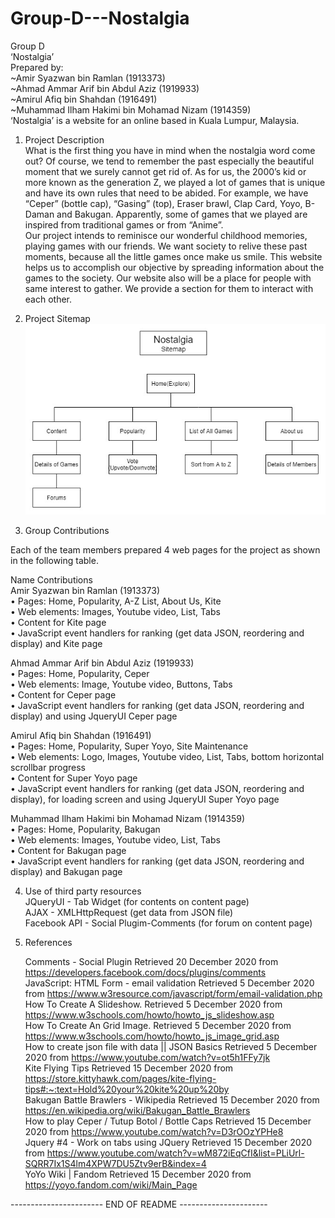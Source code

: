 # Group-D---Nostalgia

Group D  
‘Nostalgia’  
Prepared by:  
~Amir Syazwan bin Ramlan (1913373)  
~Ahmad Ammar Arif bin Abdul Aziz (1919933)  
~Amirul Afiq bin Shahdan (1916491)  
~Muhammad Ilham Hakimi bin Mohamad Nizam (1914359)  
‘Nostalgia’ is a website for an online based in Kuala Lumpur, Malaysia.

1. Project Description  
   What is the first thing you have in mind when the nostalgia word come out? Of course, we tend to remember the past especially the beautiful moment that we surely cannot get rid of. As for us, the 2000’s kid or more known as the generation Z, we played a lot of games that is unique and have its own rules that need to be abided. For example, we have “Ceper” (bottle cap), “Gasing” (top), Eraser brawl, Clap Card, Yoyo, B-Daman and Bakugan. Apparently, some of games that we played are inspired from traditional games or from “Anime”.  
   Our project intends to reminisce our wonderful childhood memories, playing games with our friends. We want society to relive these past moments, because all the little games once make us smile. This website helps us to accomplish our objective by spreading information about the games to the society. Our website also will be a place for people with same interest to gather. We provide a section for them to interact with each other.
2. Project Sitemap  
   ![](images/sitemap.jpg)

3. Group Contributions

Each of the team members prepared 4 web pages for the project as shown in the following table.

Name Contributions  
Amir Syazwan bin Ramlan (1913373)  
• Pages: Home, Popularity, A-Z List, About Us, Kite  
• Web elements: Images, Youtube video, List, Tabs  
• Content for Kite page  
• JavaScript event handlers for ranking (get data JSON, reordering and display) and Kite page

Ahmad Ammar Arif bin Abdul Aziz (1919933)  
• Pages: Home, Popularity, Ceper  
• Web elements: Image, Youtube video, Buttons, Tabs  
• Content for Ceper page  
• JavaScript event handlers for ranking (get data JSON, reordering and display) and using JqueryUI Ceper page

Amirul Afiq bin Shahdan (1916491)  
• Pages: Home, Popularity, Super Yoyo, Site Maintenance  
• Web elements: Logo, Images, Youtube video, List, Tabs, bottom horizontal scrollbar progress  
• Content for Super Yoyo page  
• JavaScript event handlers for ranking (get data JSON, reordering and display), for loading screen and using JqueryUI Super Yoyo page

Muhammad Ilham Hakimi bin Mohamad Nizam (1914359)  
• Pages: Home, Popularity, Bakugan  
• Web elements: Images, Youtube video, List, Tabs  
• Content for Bakugan page  
• JavaScript event handlers for ranking (get data JSON, reordering and display) and Bakugan page

4. Use of third party resources  
   JQueryUI - Tab Widget (for contents on content page)  
   AJAX - XMLHttpRequest (get data from JSON file)  
   Facebook API - Social Plugim-Comments (for forum on content page)

5. References

   Comments - Social Plugin Retrieved 20 December 2020 from https://developers.facebook.com/docs/plugins/comments  
   JavaScript: HTML Form - email validation Retrieved 5 December 2020 from https://www.w3resource.com/javascript/form/email-validation.php  
   How To Create A Slideshow. Retrieved 5 December 2020 from https://www.w3schools.com/howto/howto_js_slideshow.asp  
   How To Create An Grid Image. Retrieved 5 December 2020 from https://www.w3schools.com/howto/howto_js_image_grid.asp  
   How to create json file with data || JSON Basics Retrieved 5 December 2020 from https://www.youtube.com/watch?v=ot5h1FFy7jk  
   Kite Flying Tips Retrieved 15 December 2020 from https://store.kittyhawk.com/pages/kite-flying-tips#:~:text=Hold%20your%20kite%20up%20by  
   Bakugan Battle Brawlers - Wikipedia Retrieved 15 December 2020 from https://en.wikipedia.org/wiki/Bakugan_Battle_Brawlers  
   How to play Ceper / Tutup Botol / Bottle Caps Retrieved 15 December 2020 from https://www.youtube.com/watch?v=D3rOOzYPHe8  
   Jquery #4 - Work on tabs using JQuery Retrieved 15 December 2020 from https://www.youtube.com/watch?v=wM872iEqCfI&list=PLiUrl-SQRR7Ix1S4lm4XPW7DU5Ztv9erB&index=4  
   YoYo Wiki | Fandom Retrieved 15 December 2020 from https://yoyo.fandom.com/wiki/Main_Page

----------------------- END OF README ----------------------

